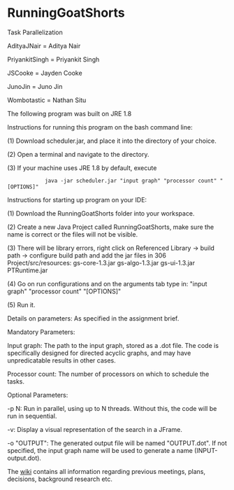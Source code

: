# RunningGoatShorts
Task Parallelization

AdityaJNair = Aditya Nair

PriyankitSingh = Priyankit Singh

JSCooke = Jayden Cooke

JunoJin = Juno Jin

Wombotastic = Nathan Situ

The following program was built on JRE 1.8

Instructions for running this program on the bash command line:

(1) Download scheduler.jar, and place it into the directory of your choice.

(2) Open a terminal and navigate to the directory.

(3) If your machine uses JRE 1.8 by default, execute 

                java -jar scheduler.jar "input graph" "processor count" "[OPTIONS]"
    
Instructions for starting up program on your IDE:

(1) Download the RunningGoatShorts folder into your workspace.

(2) Create a new Java Project called RunningGoatShorts, make sure the name is correct or the files will not be visible.

(3) There will be library errors, right click on Referenced Library -> build path -> configure build path and add the jar files in 306 Project/src/resources:
                gs-core-1.3.jar
                gs-algo-1.3.jar
                gs-ui-1.3.jar
                PTRuntime.jar

(4) Go on run configurations and on the arguments tab type in:
                "input graph" "processor count" "[OPTIONS]"
  
(5) Run it.

Details on parameters:
As specified in the assignment brief.

Mandatory Parameters:

Input graph: The path to the input graph, stored as a .dot file. The code is specifically designed for directed acyclic graphs, and may have unpredicatable results  in other cases.

Processor count: The number of processors on which to schedule the tasks.

Optional Parameters:

-p N: Run in parallel, using up to N threads. Without this, the code will be run in sequential.

-v: Display a visual representation of the search in a JFrame.

-o "OUTPUT": The generated output file will be named "OUTPUT.dot". If not specified, the input graph name will be used to generate a name (INPUT-output.dot). 


The [wiki](https://github.com/AdityaJNair/RunningGoatShorts/wiki) contains all information regarding previous meetings, plans, decisions, background research etc.
  
                
                
